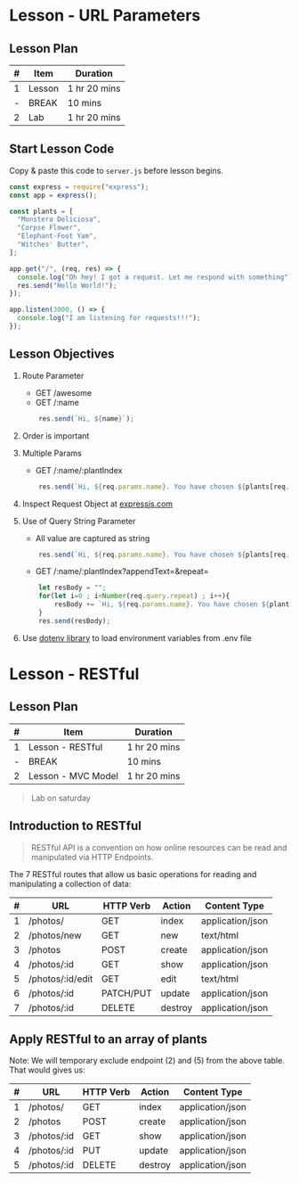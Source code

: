 # Lesson - URL Parameters

## Lesson Plan

|#|Item|Duration|
|-|-----|--------|
|1|Lesson|1 hr 20 mins|
|-|BREAK|10 mins|
|2|Lab|1 hr 20 mins|

## Start Lesson Code

Copy & paste this code to `server.js` before lesson begins.

```js
const express = require("express");
const app = express();

const plants = [
  "Monstera Deliciosa",
  "Corpse Flower",
  "Elephant-Foot Yam",
  "Witches' Butter",
];

app.get("/", (req, res) => {
  console.log("Oh hey! I got a request. Let me respond with something");
  res.send("Hello World!");
});

app.listen(3000, () => {
  console.log("I am listening for requests!!!");
});
```
## Lesson Objectives

1. Route Parameter
    - GET /awesome    
    - GET /:name

    ```js
        res.send(`Hi, ${name}`);
    ```

1. Order is important

1. Multiple Params
    - GET /:name/:plantIndex

    ```js
        res.send(`Hi, ${req.params.name}. You have chosen ${plants[req.params.plantIndex]}. `);
    ```

1. Inspect Request Object at [expressjs.com](https://expressjs.com)

1. Use of Query String Parameter 
    - All value are captured as string
    ```js
        res.send(`Hi, ${req.params.name}. You have chosen ${plants[req.params.plantIndex]}. ${req.query.appendText}`);
    ```
    - GET /:name/:plantIndex?appendText=&repeat=
    ```js
        let resBody = "";
        for(let i=0 ; i<Number(req.query.repeat) ; i++){
            resBody += `Hi, ${req.params.name}. You have chosen ${plants[req.params.plantIndex]}. ${req.query.appendText}`;
        }
        res.send(resBody);
    ```

1. Use [dotenv library](https://www.npmjs.com/package/dotenv) to load environment variables from .env file
  
# Lesson - RESTful

## Lesson Plan

|#|Item|Duration|
|-|-----|--------|
|1|Lesson - RESTful|1 hr 20 mins|
|-|BREAK|10 mins|
|2|Lesson - MVC Model|1 hr 20 mins|

> Lab on saturday

## Introduction to RESTful

> RESTful API is a convention on how online resources can be read and manipulated via HTTP Endpoints.

The 7 RESTful routes that allow us basic operations for reading and manipulating a collection of data:

|#| **URL** | **HTTP Verb** |  **Action**|**Content Type**|
|-|------------|-------------|------------|---------------|
|1| /photos/         | GET       | index  |application/json|
|2| /photos/new      | GET       | new    |text/html|
|3| /photos          | POST      | create |application/json|  
|4| /photos/:id      | GET       | show   |application/json|
|5| /photos/:id/edit | GET       | edit   |text/html|
|6| /photos/:id      | PATCH/PUT | update |application/json|
|7| /photos/:id      | DELETE    | destroy|application/json|

## Apply RESTful to an array of plants

Note: We will temporary exclude endpoint (2) and (5) from the above table. That would gives us:

|#| **URL** | **HTTP Verb** |  **Action**|**Content Type**|
|-|------------|-------------|------------|---------------|
|1| /photos/         | GET       | index  |application/json|
|2| /photos          | POST      | create |application/json|  
|3| /photos/:id      | GET       | show   |application/json|
|4| /photos/:id      | PUT       | update |application/json|
|5| /photos/:id      | DELETE    | destroy|application/json|